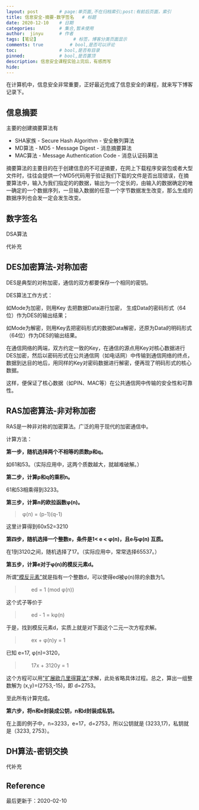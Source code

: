 ```yaml
---
layout: post        # page:单页面,不在归档索引;post:有前后页面，索引
title: 信息安全-摘要-数字签名   # 标题
date: 2020-12-10    # 日期
categories:         # 集合,暂未使用
author:  jinyu      # 作者
tags: [笔记]              # 标签，博客分类页面显示
comments: true          # bool,是否可以评论
toc:                # bool,是否有目录
pinned:             # bool,是否置顶
description: 信息安全课程实验上完后，有感而写
hide: 
---
```


在计算机中，信息安全非常重要，正好最近完成了信息安全的课程，就来写下博客记录下。

<!-- more -->

## 信息摘要

主要的创建摘要算法有

* SHA家族 - Secure Hash Algorithm - 安全散列算法
* MD算法 - MD5 - Message Digest - 消息摘要算法
* MAC算法 - Message Authentication Code - 消息认证码算法

摘要算法的主要目的在于创建信息的不可逆摘要，在网上下载程序安装包或者大型文件时，往往会提供一个MD5代码用于验证我们下载的文件是否出现错误，在摘要算法中，输入为我们指定的的数据，输出为一个定长的，由输入的数据确定的唯一确定的一个数据序列，一旦输入数据的任意一个字节数据发生改变，那么生成的数据序列也会发一定会发生改变。

## 数字签名

DSA算法

代补充

## DES加密算法-对称加密

DES是典型的对称加密，通信的双方都要保存一个相同的密钥。

DES算法工作方式：

如Mode为加密，则用Key 去把数据Data进行加密， 生成Data的密码形式（64位）作为DES的输出结果；

如Mode为解密，则用Key去把密码形式的数据Data解密，还原为Data的明码形式（64位）作为DES的输出结果。

在通信网络的两端，双方约定一致的Key，在通信的源点用Key对核心数据进行DES加密，然后以密码形式在公共通信网（如电话网）中传输到通信网络的终点，数据到达目的地后，用同样的Key对密码数据进行解密，便再现了明码形式的核心数据。

这样，便保证了核心数据（如PIN、MAC等）在公共通信网中传输的安全性和可靠性。

## RAS加密算法-非对称加密

RAS是一种非对称的加密算法。广泛的用于现代的加密通信中。

计算方法：

**第一步，随机选择两个不相等的质数p和q。**

如61和53。（实际应用中，这两个质数越大，就越难破解。）

**第二步，计算p和q的乘积n。**

61和53相乘得到3233。

**第三步，计算n的欧拉函数φ(n)。**

> ​		φ(n) = (p-1)(q-1)

这里计算得到60x52=3210

**第四步，随机选择一个整数e，条件是1< e < φ(n)，且e与φ(n) 互质。**

在1到3120之间，随机选择了17。（实际应用中，常常选择65537。）

**第五步，计算e对于φ(n)的模反元素d。**

所谓["模反元素"](http://zh.wikipedia.org/wiki/模反元素)就是指有一个整数d，可以使得ed被φ(n)除的余数为1。

> 　　ed = 1 (mod φ(n))

这个式子等价于

> 　　ed - 1 = kφ(n)

于是，找到模反元素d，实质上就是对下面这个二元一次方程求解。

> 　　ex + φ(n)y = 1

已知 e=17, φ(n)=3120，

> 　　17x + 3120y = 1

这个方程可以用["扩展欧几里得算法"](http://zh.wikipedia.org/wiki/扩展欧几里得算法)求解，此处省略具体过程。总之，算出一组整数解为 (x,y)=(2753,-15)，即 d=2753。

至此所有计算完成。

**第六步，将n和e封装成公钥，n和d封装成私钥。**

在上面的例子中，n=3233，e=17，d=2753，所以公钥就是 (3233,17)，私钥就是（3233, 2753）。

## DH算法-密钥交换

代补充

## Reference

最后更新于：2020-02-10
